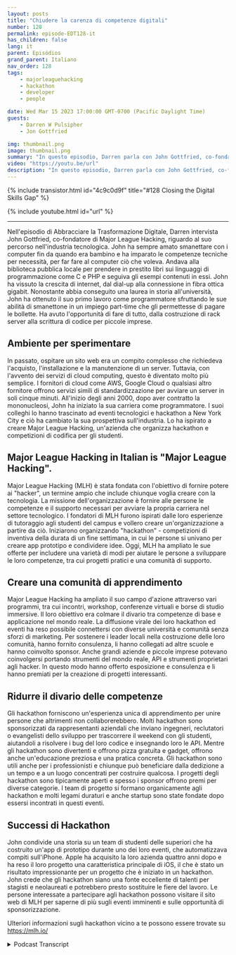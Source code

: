 ```yaml
---
layout: posts
title: "Chiudere la carenza di competenze digitali"
number: 128
permalink: episode-EDT128-it
has_children: false
lang: it
parent: Episódios
grand_parent: Italiano
nav_order: 128
tags:
    - majorleaguehacking
    - hackathon
    - developer
    - people

date: Wed Mar 15 2023 17:00:00 GMT-0700 (Pacific Daylight Time)
guests:
    - Darren W Pulsipher
    - Jon Gottfried

img: thumbnail.png
image: thumbnail.png
summary: "In questo episodio, Darren parla con John Gottfried, co-fondatore di Major League Hacking, riguardo alla chiusura del divario delle competenze digitali attraverso il lavoro collaborativo pratico che utilizza gli hackathon."
video: "https://youtu.be/url"
description: "In questo episodio, Darren parla con John Gottfried, co-fondatore di Major League Hacking, riguardo alla chiusura del divario delle competenze digitali attraverso il lavoro collaborativo pratico che utilizza gli hackathon."
---
```


<div>
{% include transistor.html id="4c9c0d9f" title="#128 Closing the Digital Skills Gap" %}

{% include youtube.html id="url" %}
</div>

---

Nell'episodio di Abbracciare la Trasformazione Digitale, Darren intervista John Gottfried, co-fondatore di Major League Hacking, riguardo al suo percorso nell'industria tecnologica. John ha sempre amato smanettare con i computer fin da quando era bambino e ha imparato le competenze tecniche per necessità, per far fare al computer ciò che voleva. Andava alla biblioteca pubblica locale per prendere in prestito libri sui linguaggi di programmazione come C e PHP e seguiva gli esempi contenuti in essi. John ha vissuto la crescita di internet, dal dial-up alla connessione in fibra ottica gigabit. Nonostante abbia conseguito una laurea in storia all'università, John ha ottenuto il suo primo lavoro come programmatore sfruttando le sue abilità di smanettone in un impiego part-time che gli permettesse di pagare le bollette. Ha avuto l'opportunità di fare di tutto, dalla costruzione di rack server alla scrittura di codice per piccole imprese.

## Ambiente per sperimentare

In passato, ospitare un sito web era un compito complesso che richiedeva l'acquisto, l'installazione e la manutenzione di un server. Tuttavia, con l'avvento dei servizi di cloud computing, questo è diventato molto più semplice. I fornitori di cloud come AWS, Google Cloud o qualsiasi altro fornitore offrono servizi simili di standardizzazione per avviare un server in soli cinque minuti. All'inizio degli anni 2000, dopo aver contratto la mononucleosi, John ha iniziato la sua carriera come programmatore. I suoi colleghi lo hanno trascinato ad eventi tecnologici e hackathon a New York City e ciò ha cambiato la sua prospettiva sull'industria. Lo ha ispirato a creare Major League Hacking, un'azienda che organizza hackathon e competizioni di codifica per gli studenti.

## Major League Hacking in Italian is "Major League Hacking".

Major League Hacking (MLH) è stata fondata con l'obiettivo di fornire potere ai "hacker", un termine ampio che include chiunque voglia creare con la tecnologia. La missione dell'organizzazione è fornire alle persone le competenze e il supporto necessari per avviare la propria carriera nel settore tecnologico. I fondatori di MLH furono ispirati dalle loro esperienze di tutoraggio agli studenti del campus e vollero creare un'organizzazione a partire da ciò. Iniziarono organizzando "hackathon" - competizioni di inventiva della durata di un fine settimana, in cui le persone si univano per creare app prototipo e condividere idee. Oggi, MLH ha ampliato le sue offerte per includere una varietà di modi per aiutare le persone a sviluppare le loro competenze, tra cui progetti pratici e una comunità di supporto.

## Creare una comunità di apprendimento

Major League Hacking ha ampliato il suo campo d'azione attraverso vari programmi, tra cui incontri, workshop, conferenze virtuali e borse di studio immersive. Il loro obiettivo era colmare il divario tra competenze di base e applicazione nel mondo reale. La diffusione virale dei loro hackathon ed eventi ha reso possibile connettersi con diverse università e comunità senza sforzi di marketing. Per sostenere i leader locali nella costruzione delle loro comunità, hanno fornito consulenza, li hanno collegati ad altre scuole e hanno coinvolto sponsor. Anche grandi aziende e piccole imprese potevano coinvolgersi portando strumenti del mondo reale, API e strumenti proprietari agli hacker. In questo modo hanno offerto esposizione e consulenza e li hanno premiati per la creazione di progetti interessanti.

## Ridurre il divario delle competenze

Gli hackathon forniscono un'esperienza unica di apprendimento per unire persone che altrimenti non collaborerebbero. Molti hackathon sono sponsorizzati da rappresentanti aziendali che inviano ingegneri, reclutatori o evangelisti dello sviluppo per trascorrere il weekend con gli studenti, aiutandoli a risolvere i bug del loro codice e insegnando loro le API. Mentre gli hackathon sono divertenti e offrono pizza gratuita e gadget, offrono anche un'educazione preziosa e una pratica concreta. Gli hackathon sono utili anche per i professionisti e chiunque può beneficiare dalla dedizione a un tempo e a un luogo concentrati per costruire qualcosa. I progetti degli hackathon sono tipicamente aperti e spesso i sponsor offrono premi per diverse categorie. I team di progetto si formano organicamente agli hackathon e molti legami duraturi e anche startup sono state fondate dopo essersi incontrati in questi eventi.

## Successi di Hackathon

John condivide una storia su un team di studenti delle superiori che ha costruito un'app di prototipo durante uno dei loro eventi, che automatizzava compiti sull'iPhone. Apple ha acquisito la loro azienda quattro anni dopo e ha reso il loro progetto una caratteristica principale di iOS, il che è stato un risultato impressionante per un progetto che è iniziato in un hackathon. John crede che gli hackathon siano una fonte eccellente di talenti per stagisti e neolaureati e potrebbero presto sostituire le fiere del lavoro. Le persone interessate a partecipare agli hackathon possono visitare il sito web di MLH per saperne di più sugli eventi imminenti e sulle opportunità di sponsorizzazione.

Ulteriori informazioni sugli hackathon vicino a te possono essere trovate su https://mlh.io/



<details>
<summary> Podcast Transcript </summary>

<p></p>

</details>
